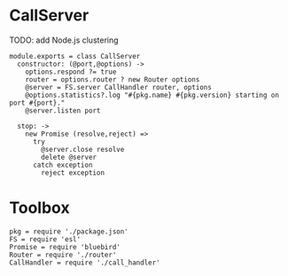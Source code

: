 CallServer
==========

TODO: add Node.js clustering

    module.exports = class CallServer
      constructor: (@port,@options) ->
        options.respond ?= true
        router = options.router ? new Router options
        @server = FS.server CallHandler router, options
        @options.statistics?.log "#{pkg.name} #{pkg.version} starting on port #{port}."
        @server.listen port

      stop: ->
        new Promise (resolve,reject) =>
          try
            @server.close resolve
            delete @server
          catch exception
            reject exception

Toolbox
=======

    pkg = require './package.json'
    FS = require 'esl'
    Promise = require 'bluebird'
    Router = require './router'
    CallHandler = require './call_handler'
